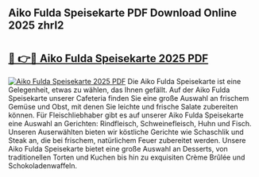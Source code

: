 ## Aiko Fulda Speisekarte PDF Download Online 2025 zhrI2

# <h2><a href="http://gcczl7h.nevu.top/?p=Aiko+Fulda+Speisekarte">🔗 👉🔴 Aiko Fulda Speisekarte 2025 PDF</a></h2>

[![Aiko Fulda Speisekarte 2025 PDF](https://i.imgur.com/dBaPXMq.png)](http://gcczl7h.nevu.top/?p=Aiko+Fulda+Speisekarte)
Die Aiko Fulda Speisekarte ist eine Gelegenheit, etwas zu wählen, das Ihnen gefällt. Auf der Aiko Fulda Speisekarte unserer Cafeteria finden Sie eine große Auswahl an frischem Gemüse und Obst, mit denen Sie leichte und frische Salate zubereiten können. Für Fleischliebhaber gibt es auf unserer Aiko Fulda Speisekarte eine Auswahl an Gerichten: Rindfleisch, Schweinefleisch, Huhn und Fisch. Unseren Auserwählten bieten wir köstliche Gerichte wie Schaschlik und Steak an, die bei frischem, natürlichem Feuer zubereitet werden. Unsere Aiko Fulda Speisekarte bietet eine große Auswahl an Desserts, von traditionellen Torten und Kuchen bis hin zu exquisiten Crème Brûlée und Schokoladenwaffeln.
